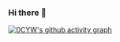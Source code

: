 ### Hi there 👋

[![0CYW's github activity graph](https://github-readme-activity-graph.vercel.app/graph?username=0CYW&theme=high-contrast)](https://github.com/ashutosh00710/github-readme-activity-graph)
